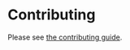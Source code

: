 # Contributing

Please see [the contributing guide](<https://blakeNaccarato.github.io/copier-python/contributing.html>).
